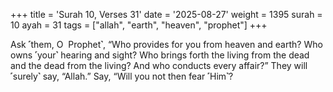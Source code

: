 +++
title = 'Surah 10, Verses 31'
date = '2025-08-27'
weight = 1395
surah = 10
ayah = 31
tags = ["allah", "earth", "heaven", "prophet"]
+++

Ask ˹them, O  Prophet˺, “Who provides for you from heaven and earth? Who owns ˹your˺ hearing and sight? Who brings forth the living from the dead and the dead from the living? And who conducts every affair?” They will ˹surely˺ say, “Allah.” Say, “Will you not then fear ˹Him˺?